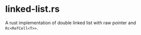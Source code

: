 # linked-list.rs

A rust implementation of double linked list with raw pointer and `Rc<RefCell<T>>`.
